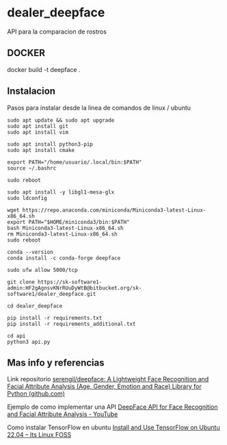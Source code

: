# dealer_deepface

API para la comparacion de rostros

## DOCKER
docker build -t deepface .

## Instalacion
Pasos para instalar desde la linea de comandos de linux / ubuntu

```shell
sudo apt update && sudo apt upgrade
sudo apt install git
sudo apt install vim

sudo apt install python3-pip
sudo apt install cmake

export PATH="/home/usuario/.local/bin:$PATH"
source ~/.bashrc

sudo reboot

sudo apt install -y libgl1-mesa-glx
sudo ldconfig

wget https://repo.anaconda.com/miniconda/Miniconda3-latest-Linux-x86_64.sh
export PATH="$HOME/miniconda3/bin:$PATH"
bash Miniconda3-latest-Linux-x86_64.sh
rm Miniconda3-latest-Linux-x86_64.sh
sudo reboot

conda --version
conda install -c conda-forge deepface

sudo ufw allow 5000/tcp

git clone https://sk-software1-admin:HF2gAgnsvKNrRUuDyWtB@bitbucket.org/sk-software1/dealer_deepface.git

cd dealer_deepface

pip install -r requirements.txt
pip install -r requirements_additional.txt

cd api
python3 api.py
```


## Mas info y referencias
Link repositorio
[serengil/deepface: A Lightweight Face Recognition and Facial Attribute Analysis (Age, Gender, Emotion and Race) Library for Python (github.com)](https://github.com/serengil/deepface)

Ejemplo de como implementar una API
[DeepFace API for Face Recognition and Facial Attribute Analysis - YouTube](https://www.youtube.com/watch?v=HeKCQ6U9XmI&feature=youtu.be)

Como instalar TensorFlow en ubuntu
[Install and Use TensorFlow on Ubuntu 22.04 – Its Linux FOSS](https://itslinuxfoss.com/install-use-tensorflow-ubuntu-22-04/)